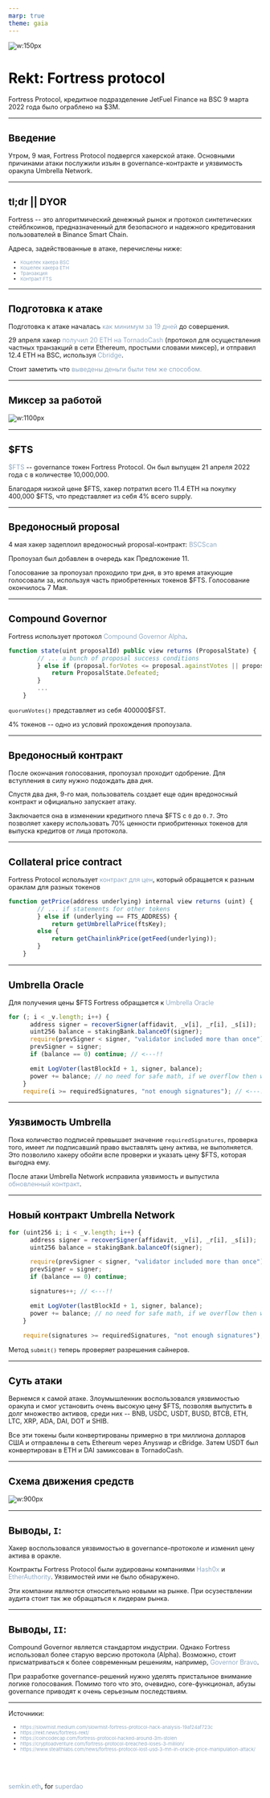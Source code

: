 ```yaml
---
marp: true
theme: gaia
---
```


<style>
@import url('https://fonts.googleapis.com/css2?family=Montserrat:wght@300;400;500;600;700&display=swap');

:root {
    padding: 4rem;
    background-color: #fff;
    font-family: 'Montserrat', sans-serif;
}

p {
    font-size: .8rem;
}

h1 {
    color: #000;
}

h2 {
    color: #0a0a0a;
    font-size: 1.2rem;
}

li {
    font-size: .6rem;
}

a {
    font-weight: 300;
    text-decoration: none;
    color: #7393B3;
}
</style>

![w:150px](https://pbs.twimg.com/profile_images/1425178490786156545/rG-A6Bcc_400x400.jpg)

# Rekt: Fortress protocol

Fortress Protocol, кредитное подразделение JetFuel Finance на BSC 9 марта 2022 года было ограблено на $3M.

---

## Введение

Утром, 9 мая, Fortress Protocol подвергся хакерской атаке. Основными причинами атаки послужили изъян в governance-контракте и уязвимость оракула Umbrella Network.

---

## tl;dr || DYOR

Fortress -- это алгоритмический денежный рынок и протокол синтетических стейблкоинов, предназначенный для безопасного и надежного кредитования пользователей в Binance Smart Chain.

Адреса, задействованные в атаке, перечислены ниже:

- [Кошелек хакера BSC](https://bscscan.com/address/0xA6AF2872176320015f8ddB2ba013B38Cb35d22Ad)
- [Кошелек хакера ETH](https://etherscan.io/address/0xA6AF2872176320015f8ddB2ba013B38Cb35d22Ad)
- [Транзакция](https://bscscan.com/tx/0x13d19809b19ac512da6d110764caee75e2157ea62cb70937c8d9471afcb061bf)
- [Контракт FTS](https://bscscan.com/address/0x4437743ac02957068995c48e08465e0ee1769fbe)

---

## Подготовка к атаке

Подготовка к атаке началась [как минимум за 19 дней](https://etherscan.io/txs?a=0xA6AF2872176320015f8ddB2ba013B38Cb35d22Ad) до совершения.

29 апреля хакер [получил 20 ETH на TornadoCash](https://etherscan.io/tx/0x1f1b43b6a56698af777c8c8b7e70eb77f10ff08bd8518c1685b9c19528e3daa5) (протокол для осуществления частных транзакций в сети Ethereum, простыми словами миксер), и отправил 12.4 ETH на BSC, используя [Cbridge](https://cbridge.celer.network/#/transfer).

Стоит заметить что [выведены деньги были тем же способом.](https://etherscan.io/tx/0x36a0cdb1403ec2026b3878e23cec8904d142ef4b81c6fdeec0b694d7cb0c19c9)

---

## Миксер за работой

![w:1100px](https://sun1.userapi.com/sun1-19/s/v1/if2/v4nD-p0Mej6aKHqgO3XRWw-wK4A_IW9WvtnyOX45cF1GMSdkgt9xUsVxldiqTkUsnjNPbphyZghcZDQTU_j846gf.jpg?size=2560x727&quality=95&type=album)

---

## $FTS

[$FTS](https://bscscan.com/address/0x4437743ac02957068995c48e08465e0ee1769fbe) -- governance токен Fortress Protocol. Он был выпущен 21 апреля 2022 года с в количестве 10,000,000.

Благодаря низкой цене $FTS, хакер потратил всего 11.4 ETH на покупку 400,000 $FTS, что представляет из себя 4% всего supply.

---

## Вредоносный proposal

4 мая хакер задеплоил вредоносный proposal-контракт:
[BSCScan](https://bscscan.com/address/0x0dB3B68c482b04c49cD64728AD5D6d9a7B8E43e6)

Пропоузал был добавлен в очередь как Предложение 11.

Голосование за пропоузал проходило три дня, в это время атакующие голосовали за, используя часть приобретенных токенов $FTS. Голосование окончилось 7 Мая.

---

## Compound Governor

Fortress использует протокол [Compound Governor Alpha](https://github.com/compound-finance/compound-protocol/blob/master/contracts/Governance/GovernorAlpha.sol).

```js
function state(uint proposalId) public view returns (ProposalState) {
        // ... a bunch of proposal success conditions
        } else if (proposal.forVotes <= proposal.againstVotes || proposal.forVotes < quorumVotes()) {
            return ProposalState.Defeated;
        }
        ...
    }
```

`quorumVotes()` представляет из себя 400000$FST.

4% токенов -- одно из условий прохождения пропоузала.

---

## Вредоносный контракт

После окончания голосования, пропоузал проходит одобрение. Для вступления в силу нужно подождать два дня.

Спустя два дня, 9-го мая, пользователь создает еще один вредоносный контракт и официально запускает атаку.

Заключается она в изменении кредитного плеча $FTS с `0` до `0.7`. Это позволяет хакеру использовать 70% ценности приобритенных токенов для выпуска кредитов от лица протокола.

---

## Collateral price contract

Fortress Protocol использует [контракт для цен](https://bscscan.com/address/0x00fcF33BFa9e3fF791b2b819Ab2446861a318285), который обращается к разным ораклам для разных токенов

```js
function getPrice(address underlying) internal view returns (uint) {
        // ... if statements for other tokens
        } else if (underlying == FTS_ADDRESS) {
            return getUmbrellaPrice(ftsKey);
        else {
            return getChainlinkPrice(getFeed(underlying));
        }
    }
```

---

## Umbrella Oracle

Для получения цены $FTS Fortress обращается к [Umbrella Oracle](https://bscscan.com/address/0xc11B687cd6061A6516E23769E4657b6EfA25d78E)

```js
for (; i < _v.length; i++) {
      address signer = recoverSigner(affidavit, _v[i], _r[i], _s[i]);
      uint256 balance = stakingBank.balanceOf(signer);
      require(prevSigner < signer, "validator included more than once");
      prevSigner = signer;
      if (balance == 0) continue; // <---!!

      emit LogVoter(lastBlockId + 1, signer, balance);
      power += balance; // no need for safe math, if we overflow then we will not have enough power
    }
    require(i >= requiredSignatures, "not enough signatures"); // <---!!
```

---

## Уязвимость Umbrella

Пока количество подписей превышает значение `requiredSignatures`, проверка того, имеет ли подписавший право выставлять цену актива, не выполняется. Это позволило хакеру обойти вспе проверки и указать цену $FTS, которая выгодна ему.

После атаки Umbrella Network исправила уязвимость и выпустила [обновленный контракт](https://bscscan.com/address/0x49D0D57cf6697b6a44050872CDb760945B710Aab).

---

## Новый контракт Umbrella Network

```js
for (uint256 i; i < _v.length; i++) {
      address signer = recoverSigner(affidavit, _v[i], _r[i], _s[i]);
      uint256 balance = stakingBank.balanceOf(signer);

      require(prevSigner < signer, "validator included more than once");
      prevSigner = signer;
      if (balance == 0) continue;

      signatures++; // <---!!

      emit LogVoter(lastBlockId + 1, signer, balance);
      power += balance; // no need for safe math, if we overflow then we will not have enough power
    }

    require(signatures >= requiredSignatures, "not enough signatures"); // <---!!
```

Метод `submit()` теперь проверяет разрешения сайнеров.

---

## Суть атаки

Вернемся к самой атаке. Злоумышленник воспользовался уязвимостью оракула и смог установить очень высокую цену $FTS, позволяя выпустить в долг множество активов, среди них -- BNB, USDC, USDT, BUSD, BTCB, ETH, LTC, XRP, ADA, DAI, DOT и SHIB.

Все эти токены были конвертированы примерно в три миллиона долларов США и отправлены в сеть Ethereum через Anyswap и cBridge. Затем USDT был конвертирован в ETH и DAI замиксован в TornadoCash.

---

## Схема движения средств

![w:900px](https://camo.githubusercontent.com/e971e4ebe88d03357643840d9d4b6b5efc1426d5ef73b4a5207c7c8909d8b3c9/68747470733a2f2f7062732e7477696d672e636f6d2f6d656469612f46535362343457586f4145725159743f666f726d61743d6a7067266e616d653d6c61726765)

---

## Выводы, `I`:

Хакер воспользовался уязвимостью в governance-протоколе и изменил цену актива в оракле.

Контракты Fortress Protocol были аудированы компаниями [Hash0x](https://fortress.loans/audit_hash0x.pdf) и [EtherAuthority](https://fortress.loans/audit_etherautherity.pdf). Уязвимостей ими не было обнаружено.

Эти компании являются относительно новыми на рынке. При осузествлении аудита стоит так же обращаться к лидерам рынка.

---

## Выводы, `II`:

Compound Governor является стандартом индустрии. Однако Fortress использовал более старую версию протокола (Alpha). Возможно, стоит присматриваться к более современным решениям, например, [Governor Bravo](https://compound.finance/docs/governance#governor-bravo).

При разработке governance-решений нужно уделять пристальное внимание логике голосования. Помимо того что это, очевидно, core-функционал, абузы governance приводят к очень серьезным последствиям.

---

Источники:

- https://slowmist.medium.com/slowmist-fortress-protocol-hack-analysis-19af24af723c
- https://rekt.news/fortress-rekt/
- https://coincodecap.com/fortress-protocol-hacked-around-3m-stolen
- https://cryptoadventure.com/fortress-protocol-breached-loses-3-million/
- https://www.stealthlabs.com/news/fortress-protocol-lost-usd-3-mn-in-oracle-price-manipulation-attack/

<br />
<br />

[semkin.eth](https://twitter.com/vasemkin), for [superdao](https://superdao.co/)
